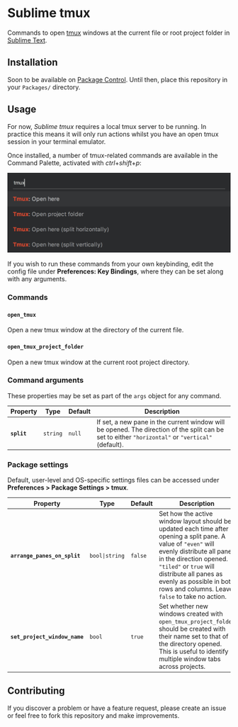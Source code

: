 # Sublime tmux

Commands to open [tmux](https://github.com/tmux/tmux#readme) windows at the current file or root project folder in [Sublime Text](https://www.sublimetext.com/).

## Installation

Soon to be available on [Package Control](https://packagecontrol.io/). Until then, place this repository in your `Packages/` directory.

## Usage

For now, *Sublime tmux* requires a local tmux server to be running. In practice this means it will only run actions whilst you have an open tmux session in your terminal emulator.

Once installed, a number of tmux-related commands are available in the Command Palette, activated with *ctrl*+*shift*+*p*:

<img src="./screenshots/command-palette.png" width="555" alt="tmux commands in the Command Palette">

If you wish to run these commands from your own keybinding, edit the config file under **Preferences: Key Bindings**, where they can be set along with any arguments.

### Commands

#### `open_tmux`

Open a new tmux window at the directory of the current file.

#### `open_tmux_project_folder`

Open a new tmux window at the current root project directory.

### Command arguments

These properties may be set as part of the `args` object for any command.

| Property | Type | Default | Description |
| --- | --- | --- | --- |
| **`split`** | `string`  | `null` | If set, a new pane in the current window will be opened. The direction of the split can be set to either `"horizontal"` or `"vertical"` (default). |

### Package settings

Default, user-level and OS-specific settings files can be accessed under **Preferences > Package Settings > tmux**.

| Property | Type | Default | Description |
| --- | --- | --- | --- |
| **`arrange_panes_on_split`** | `bool\|string` | `false` | Set how the active window layout should be updated each time after opening a split pane. A value of `"even"` will evenly distribute all panes in the direction opened. `"tiled"` or `true` will distribute all panes as evenly as possible in both rows and columns. Leave `false` to take no action. |
| **`set_project_window_name`** | `bool`  | `true` | Set whether new windows created with `open_tmux_project_folder` should be created with their name set to that of the directory opened. This is useful to identify multiple window tabs across projects. |

## Contributing

If you discover a problem or have a feature request, please create an issue or feel free to fork this repository and make improvements.
